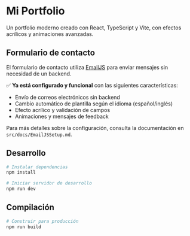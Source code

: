 # Mi Portfolio

Un portfolio moderno creado con React, TypeScript y Vite, con efectos acrílicos y animaciones avanzadas.

## Formulario de contacto

El formulario de contacto utiliza [EmailJS](https://www.emailjs.com/) para enviar mensajes sin necesidad de un backend.

✅ **Ya está configurado y funcional** con las siguientes características:

- Envío de correos electrónicos sin backend
- Cambio automático de plantilla según el idioma (español/inglés)
- Efecto acrílico y validación de campos
- Animaciones y mensajes de feedback

Para más detalles sobre la configuración, consulta la documentación en `src/docs/EmailJSSetup.md`.

## Desarrollo

```bash
# Instalar dependencias
npm install

# Iniciar servidor de desarrollo
npm run dev
```

## Compilación

```bash
# Construir para producción
npm run build
```
